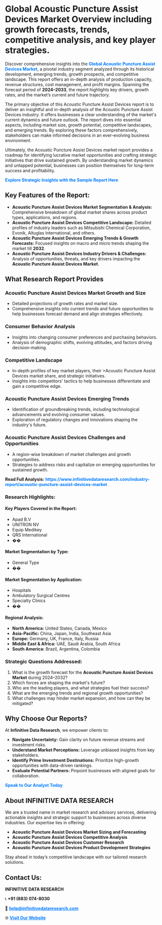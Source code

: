 <h1>Global Acoustic Puncture Assist Devices Market Overview including growth forecasts, trends, competitive analysis, and key player strategies.</h1>
<p>
Discover comprehensive insights into the 
<a href="https://www.infinitivedataresearch.com/industry-report/acoustic-puncture-assist-devices-market" rel="dofollow" style="color: #007BFF; text-decoration: none;"><strong>Global Acoustic Puncture Assist Devices Market</strong></a>, a pivotal industry segment analyzed through its historical development, emerging trends, growth prospects, and competitive landscape. This report offers an in-depth analysis of production capacity, revenue structures, cost management, and profit margins. Spanning the forecast period of <strong>2024–2033</strong>, the report highlights key drivers, growth rates, and the market’s current and future trajectory.
</p>
<p>
The primary objective of this Acoustic Puncture Assist Devices report is to deliver an insightful and in-depth analysis of the Acoustic Puncture Assist Devices industry. It offers businesses a clear understanding of the market's current dynamics and future outlook. The report dives into essential aspects, including market size, growth potential, competitive landscapes, and emerging trends. By exploring these factors comprehensively, stakeholders can make informed decisions in an ever-evolving business environment.
</p>
<p>
Ultimately, the Acoustic Puncture Assist Devices market report provides a roadmap for identifying lucrative market opportunities and crafting strategic initiatives that drive sustained growth. By understanding market dynamics and untapped potential, businesses can position themselves for long-term success and profitability.
</p>
<p>
<a href="https://www.infinitivedataresearch.com/request-sample/reportId=109293" style="color: #007BFF; text-decoration: none;"><strong>Explore Strategic Insights with the Sample Report Here</strong></a>
</p>

<h2>Key Features of the Report:</h2>
<ul>
<li><strong>Acoustic Puncture Assist Devices Market Segmentation & Analysis:</strong> Comprehensive breakdown of global market shares across product types, applications, and regions.</li>
<li><strong>Acoustic Puncture Assist Devices Competitive Landscape:</strong> Detailed profiles of industry leaders such as Mitsubishi Chemical Corporation, Evonik, Altuglas International, and others.</li>
<li><strong>Acoustic Puncture Assist Devices Emerging Trends & Growth Forecasts:</strong> Focused insights on macro and micro trends shaping the market till <strong>2032</strong>.</li>
<li><strong>Acoustic Puncture Assist Devices Industry Drivers & Challenges:</strong> Analysis of opportunities, threats, and key drivers impacting the <strong>Acoustic Puncture Assist Devices Market</strong>.</li>
</ul>

<h2>What Research Report Provides</h2>
<h3>Acoustic Puncture Assist Devices Market Growth and Size</h3>
<ul>
<li>Detailed projections of growth rates and market size.</li>
<li>Comprehensive insights into current trends and future opportunities to help businesses forecast demand and align strategies effectively.</li>
</ul>

<h3>Consumer Behavior Analysis</h3>
<ul>
<li>Insights into changing consumer preferences and purchasing behaviors.</li>
<li>Analysis of demographic shifts, evolving attitudes, and factors driving decision-making.</li>
</ul>

<h3>Competitive Landscape</h3>
<ul>
<li>In-depth profiles of key market players, their >Acoustic Puncture Assist Devices market share, and strategic initiatives.</li>
<li>Insights into competitors' tactics to help businesses differentiate and gain a competitive edge.</li>
</ul>

<h3>Acoustic Puncture Assist Devices Emerging Trends</h3>
<ul>
<li>Identification of groundbreaking trends, including technological advancements and evolving consumer values.</li>
<li>Exploration of regulatory changes and innovations shaping the industry's future.</li>
</ul>

<h3>Acoustic Puncture Assist Devices Challenges and Opportunities</h3>
<ul>
<li>A region-wise breakdown of market challenges and growth opportunities.</li>
<li>Strategies to address risks and capitalize on emerging opportunities for sustained growth.</li>
</ul>
<p><strong>Read Full Analysis:</strong> <a href="https://www.infinitivedataresearch.com/industry-report/acoustic-puncture-assist-devices-market" rel="dofollow" style="color: #007BFF; text-decoration: none;"><strong>https://www.infinitivedataresearch.com/industry-report/acoustic-puncture-assist-devices-market</strong></a></p>
<h3>Research Highlights:</h3>
<h4>Key Players Covered in the Report:</h4>
<ul><li>Apad B.V</li><li>UNITRON NV</li><li>Equip Medikey</li><li>QRS International</li><li>��</li></ul>
<h4>Market Segmentation by Type:</h4>
<ul><li>General Type</li><li>��</li></ul>
<h4>Market Segmentation by Application:</h4>
<ul><li>Hospitals</li><li>Ambulatory Surgical Centres</li><li>Specialty Clinics</li><li>��</li></ul>

<h4>Regional Analysis:</h4>
<ul>
<li><strong>North America:</strong> United States, Canada, Mexico</li>
<li><strong>Asia-Pacific:</strong> China, Japan, India, Southeast Asia</li>
<li><strong>Europe:</strong> Germany, UK, France, Italy, Russia</li>
<li><strong>Middle East & Africa:</strong> UAE, Saudi Arabia, South Africa</li>
<li><strong>South America:</strong> Brazil, Argentina, Colombia</li>
</ul>

<h3>Strategic Questions Addressed:</h3>
<ol>
<li>What is the growth forecast for the <strong>Acoustic Puncture Assist Devices Market</strong> during 2024–2032?</li>
<li>Which forces are shaping the market's future?</li>
<li>Who are the leading players, and what strategies fuel their success?</li>
<li>What are the emerging trends and regional growth opportunities?</li>
<li>What challenges may hinder market expansion, and how can they be mitigated?</li>
</ol>

<h2>Why Choose Our Reports?</h2>
<p>At <strong>Infinitive Data Research</strong>, we empower clients to:</p>
<ul>
<li><strong>Navigate Uncertainty:</strong> Gain clarity on future revenue streams and investment risks.</li>
<li><strong>Understand Market Perceptions:</strong> Leverage unbiased insights from key stakeholders.</li>
<li><strong>Identify Prime Investment Destinations:</strong> Prioritize high-growth opportunities with data-driven rankings.</li>
<li><strong>Evaluate Potential Partners:</strong> Pinpoint businesses with aligned goals for collaboration.</li>
</ul>
<p><a href="https://www.infinitivedataresearch.com/industry-report/acoustic-puncture-assist-devices-market" rel="dofollow" style="color: #007BFF; text-decoration: none;"><strong>Speak to Our Analyst Today</strong></a></p>

<h2>About INFINITIVE DATA RESEARCH</h2>
<p>We are a trusted name in market research and advisory services, delivering actionable insights and strategic support to businesses across diverse industries. Our expertise lies in offering:</p>
<ul>
<li><strong>Acoustic Puncture Assist Devices Market Sizing and Forecasting</strong></li>
<li><strong>Acoustic Puncture Assist Devices Competitive Analysis</strong></li>
<li><strong>Acoustic Puncture Assist Devices Customer Research</strong></li>
<li><strong>Acoustic Puncture Assist Devices Product Development Strategies</strong></li>
</ul>
<p>Stay ahead in today’s competitive landscape with our tailored research solutions.</p>

<h2>Contact Us:</h2>
<p><strong>INFINITIVE DATA RESEARCH</strong></p>
<p>📞 <strong>+91 (883) 074-8030</strong></p>
<p>📧 <strong><a href="mailto:help@infinitivedataresearch.com" style="color: #007BFF;">help@infinitivedataresearch.com</a></strong></p>
<p>🌐 <strong><a href="https://www.infinitivedataresearch.com" rel="dofollow" style="color: #007BFF;">Visit Our Website</a></strong></p>